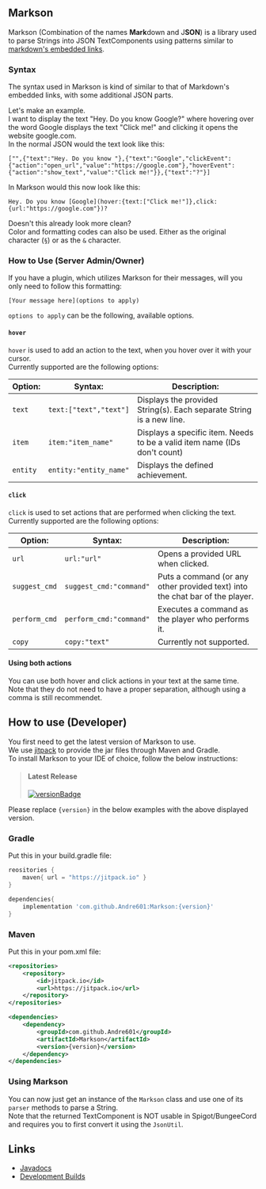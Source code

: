 [links]: https://github.com/adam-p/markdown-here/wiki/Markdown-Cheatsheet#links
[docs]: https://Andre601.github.io/Markson
[dev]: https://ci.codemc.io/job/Andre601/job/Markson

[versionBadge]: https://jitpack.io/v/Andre601/Markson.svg
[jitpack]: https://jitpack.io/#Andre601/Markson

## Markson
Markson (Combination of the names **Mark**down and J**SON**) is a library used to parse Strings into JSON TextComponents using patterns similar to [markdown's embedded links][links].

### Syntax
The syntax used in Markson is kind of similar to that of Markdown's embedded links, with some additional JSON parts.

Let's make an example.  
I want to display the text "Hey. Do you know Google?" where hovering over the word Google displays the text "Click me!" and clicking it opens the website google.com.  
In the normal JSON would the text look like this:  
```
["",{"text":"Hey. Do you know "},{"text":"Google","clickEvent":{"action":"open_url","value":"https://google.com"},"hoverEvent":{"action":"show_text","value":"Click me!"}},{"text":"?"}]
```

In Markson would this now look like this:  
```
Hey. Do you know [Google](hover:{text:["Click me!"]},click:{url:"https://google.com"})?
```

Doesn't this already look more clean?  
Color and formatting codes can also be used. Either as the original character (`§`) or as the `&` character.

### How to Use (Server Admin/Owner)
If you have a plugin, which utilizes Markson for their messages, will you only need to follow this formatting:  
```
[Your message here](options to apply)
```  
`options to apply` can be the following, available options.

#### `hover`
`hover` is used to add an action to the text, when you hover over it with your cursor.  
Currently supported are the following options:

| Option:  | Syntax:                | Description:                                                              |
| -------- | ---------------------- | ------------------------------------------------------------------------- |
| `text`   | `text:["text","text"]` | Displays the provided String(s). Each separate String is a new line.      |
| `item`   | `item:"item_name"`     | Displays a specific item. Needs to be a valid item name (IDs don't count) |
| `entity` | `entity:"entity_name"` | Displays the defined achievement.                                         |

#### `click`
`click` is used to set actions that are performed when clicking the text.  
Currently supported are the following options:

| Option:       | Syntax:                 | Description:                                                                 |
| ------------- | ----------------------- | ---------------------------------------------------------------------------- |
| `url`         | `url:"url"`             | Opens a provided URL when clicked.                                           |
| `suggest_cmd` | `suggest_cmd:"command"` | Puts a command (or any other provided text) into the chat bar of the player. |
| `perform_cmd` | `perform_cmd:"command"` | Executes a command as the player who performs it.                            |
| `copy`        | `copy:"text"`           | Currently not supported.                                                     |

#### Using both actions
You can use both hover and click actions in your text at the same time.  
Note that they do not need to have a proper separation, although using a comma is still recommendet.

## How to use (Developer)
You first need to get the latest version of Markson to use.  
We use [jitpack] to provide the jar files through Maven and Gradle.  
To install Markson to your IDE of choice, follow the below instructions:

> #### Latest Release
> [![versionBadge]][jitpack]

Please replace `{version}` in the below examples with the above displayed version.

### Gradle
Put this in your build.gradle file:  
```gradle
reositories {
    maven{ url = "https://jitpack.io" }
}

dependencies{
    implementation 'com.github.Andre601:Markson:{version}'
}
```

### Maven
Put this in your pom.xml file:  
```xml
<repositories>
    <repository>
	    <id>jitpack.io</id>
		<url>https://jitpack.io</url>
	</repository>
</repositories>

<dependencies>
    <dependency>
        <groupId>com.github.Andre601</groupId>
        <artifactId>Markson</artifactId>
        <version>{version}</version>
    </dependency>
</dependencies>
```

### Using Markson
You can now just get an instance of the `Markson` class and use one of its `parser` methods to parse a String.  
Note that the returned TextComponent is NOT usable in Spigot/BungeeCord and requires you to first convert it using the `JsonUtil`.

## Links
- [Javadocs][docs]
- [Development Builds][dev]
